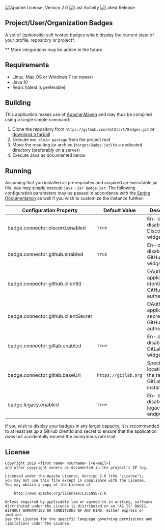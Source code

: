 ![Apache License, Version 2.0](https://badges.dotstart.tv/v1/badge/github/repo/dotStart/Badges/license)
![Last Activity](https://badges.dotstart.tv/v1/badge/github/repo/dotStart/Badges/pushed)
![Latest Release](https://badges.dotstart.tv/v1/badge/github/repo/dotStart/Badges/release/latest/tag)

Project/User/Organization Badges
--------------------------------

A set of (optionally) self hosted badges which display the current state of your profile, repository
or project*.

** More integrations may be added in the future

Requirements
------------

* Linux, Mac OS or Windows 7 (or newer)
* Java 10
* Redis (latest is preferable)

Building
--------

This application makes use of [Apache Maven](https://maven.apache.org/) and may thus be compiled
using a single simple command:

1. Clone the repository from `https://github.com/dotStart/Badges.git` or [download a tarball](https://https://github.com/dotStart/Badges/archive/master.zip)
1. Execute `mvn clean package` from the project root
1. Move the resulting jar archive (`target/Badge.jar`) to a dedicated directory (preferably on a server)
1. Execute Java as documented below

Running
-------

Assuming that you installed all prerequisites and acquired an executable jar file, you may simply
execute `java -jar Badge.jar`. The following configuration parameters may be passed in accordance
with the [Spring Documentation](https://docs.spring.io/spring-boot/docs/current/reference/html/boot-features-external-config.html)
as well if you wish to customize the instance further:

| Configuration Property                | Default Value        | Description                                                            |
| ------------------------------------- | -------------------- | ---------------------------------------------------------------------- |
| badge.connector.discord.enabled       | `true`               | En- or disables Discord widgets                                        |
| badge.connector.github.enabled        | `true`               | En- or disables GitHub widgets                                         |
| badge.connector.github.clientId       |                      | OAuth application identifier for GitHub query authentication           |
| badge.connector.github.clientSecret   |                      | OAuth application secret for GitHub query authentication               |
| badge.connector.gitlab.enabled        | `true`               | En- or disables GitLab widgets                                         |
| badge.connector.gitlab.baseUrl        | `https://gitlab.org` | Specifies the location of the target GitLab instance                   |
| badge.legacy.enabled                  | `true`               | En- or disables legacy endpoints                                       |

If you wish to display your badges in any larger capacity, it is recommended to at least set up a
GitHub clientId and secret to ensure that the application does not accidentally exceed the anonymous
rate limit.

License
-------

```
Copyright 2018 <first name> <surname> [<e-mail>]
and other copyright owners as documented in the project's IP log.

Licensed under the Apache License, Version 2.0 (the "License");
you may not use this file except in compliance with the License.
You may obtain a copy of the License at

    http://www.apache.org/licenses/LICENSE-2.0

Unless required by applicable law or agreed to in writing, software
distributed under the License is distributed on an "AS IS" BASIS,
WITHOUT WARRANTIES OR CONDITIONS OF ANY KIND, either express or implied.
See the License for the specific language governing permissions and
limitations under the License.
```

